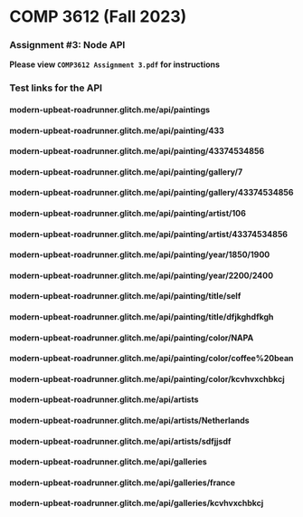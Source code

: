 # COMP 3612 (Fall 2023)
### Assignment #3: Node API

**Please view `COMP3612 Assignment 3.pdf` for instructions**

### Test links for the API
#### modern-upbeat-roadrunner.glitch.me/api/paintings
#### modern-upbeat-roadrunner.glitch.me/api/painting/433
#### modern-upbeat-roadrunner.glitch.me/api/painting/43374534856
#### modern-upbeat-roadrunner.glitch.me/api/painting/gallery/7
#### modern-upbeat-roadrunner.glitch.me/api/painting/gallery/43374534856
#### modern-upbeat-roadrunner.glitch.me/api/painting/artist/106
#### modern-upbeat-roadrunner.glitch.me/api/painting/artist/43374534856
#### modern-upbeat-roadrunner.glitch.me/api/painting/year/1850/1900
#### modern-upbeat-roadrunner.glitch.me/api/painting/year/2200/2400
#### modern-upbeat-roadrunner.glitch.me/api/painting/title/self
#### modern-upbeat-roadrunner.glitch.me/api/painting/title/dfjkghdfkgh
#### modern-upbeat-roadrunner.glitch.me/api/painting/color/NAPA
#### modern-upbeat-roadrunner.glitch.me/api/painting/color/coffee%20bean
#### modern-upbeat-roadrunner.glitch.me/api/painting/color/kcvhvxchbkcj
#### modern-upbeat-roadrunner.glitch.me/api/artists
#### modern-upbeat-roadrunner.glitch.me/api/artists/Netherlands
#### modern-upbeat-roadrunner.glitch.me/api/artists/sdfjjsdf
#### modern-upbeat-roadrunner.glitch.me/api/galleries
#### modern-upbeat-roadrunner.glitch.me/api/galleries/france
#### modern-upbeat-roadrunner.glitch.me/api/galleries/kcvhvxchbkcj
